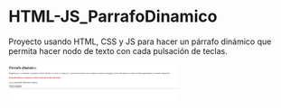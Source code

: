 # HTML-JS_ParrafoDinamico
 Proyecto usando HTML, CSS y JS para hacer un párrafo dinámico que permita hacer nodo de texto con cada pulsación de teclas.

<img src="https://raw.githubusercontent.com/IreHurtado/HTML-JS-ParrafoDinamico/main/ParrafoDinamico/ProyectoImagen.png" style="height: 60%; width:60%;"/>
